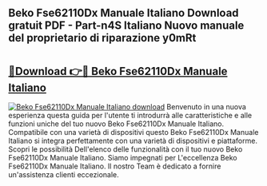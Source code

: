 ## Beko Fse62110Dx Manuale Italiano Download gratuit PDF - Part-n4S Italiano Nuovo manuale del proprietario di riparazione y0mRt

# <h2><a href="http://dfco3u.blite.top/?on=Beko+Fse62110Dx+Manuale+Italiano">🔗Download 👉🔴 Beko Fse62110Dx Manuale Italiano</a></h2>

[![Beko Fse62110Dx Manuale Italiano download](https://i.imgur.com/lujVjoI.png)](http://dfco3u.blite.top/?on=Beko+Fse62110Dx+Manuale+Italiano)
Benvenuto in una nuova esperienza questa guida per l'utente ti introdurrà alle caratteristiche e alle funzioni uniche del tuo nuovo Beko Fse62110Dx Manuale Italiano. Compatibile con una varietà di dispositivi questo Beko Fse62110Dx Manuale Italiano si integra perfettamente con una varietà di dispositivi e piattaforme. Scopri le possibilità Dell'elenco delle funzionalità con il tuo nuovo Beko Fse62110Dx Manuale Italiano. Siamo impegnati per L'eccellenza Beko Fse62110Dx Manuale Italiano. Il nostro Team è dedicato a fornire un'assistenza clienti eccezionale.

